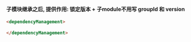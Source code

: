 #### 子模块继承之后, 提供作用: 锁定版本 + 子module不用写 groupId 和 version
```html
<dependencyManagement>
    
</dependencyManagement>
```
